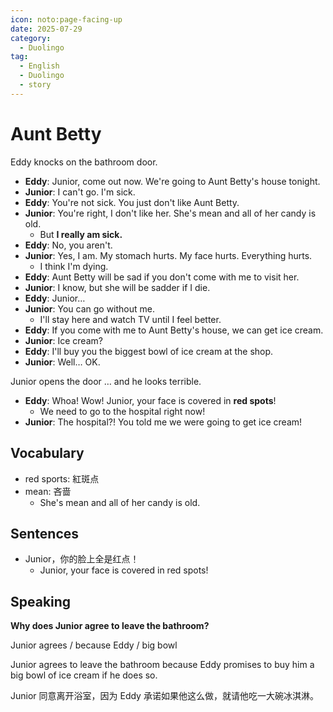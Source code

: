 ```yaml
---
icon: noto:page-facing-up
date: 2025-07-29
category:
  - Duolingo
tag:
  - English
  - Duolingo
  - story
---
```


# Aunt Betty

Eddy knocks on the bathroom door.

- **Eddy**: Junior, come out now. We're going to Aunt Betty's house tonight.
- **Junior**: I can't go. I'm sick.
- **Eddy**: You're not sick. You just don't like Aunt Betty.
- **Junior**: You're right, I don't like her. She's mean and all of her candy is old.
  - But **I really am sick.**
- **Eddy**: No, you aren't.
- **Junior**: Yes, I am. My stomach hurts. My face hurts. Everything hurts.
  - I think I'm dying.
- **Eddy**: Aunt Betty will be sad if you don't come with me to visit her.
- **Junior**: I know, but she will be sadder if I die.
- **Eddy**: Junior…
- **Junior**: You can go without me.
  - I'll stay here and watch TV until I feel better.
- **Eddy**: If you come with me to Aunt Betty's house, we can get ice cream.
- **Junior**: Ice cream?
- **Eddy**: I'll buy you the biggest bowl of ice cream at the shop.
- **Junior**: Well… OK.

Junior opens the door … and he looks terrible.

- **Eddy**: Whoa! Wow! Junior, your face is covered in **red spots**!
  - We need to go to the hospital right now!
- **Junior**: The hospital?! You told me we were going to get ice cream!

## Vocabulary

- red sports: 紅斑点
- mean: 吝啬
  - She's mean and all of her candy is old.

## Sentences

- Junior，你的脸上全是红点！
  - Junior, your face is covered in red spots!

## Speaking

**Why does Junior agree to leave the bathroom?**

Junior agrees / because Eddy / big bowl

Junior agrees to leave the bathroom because Eddy promises to buy him a big bowl of ice cream if he does so.

Junior 同意离开浴室，因为 Eddy 承诺如果他这么做，就请他吃一大碗冰淇淋。
